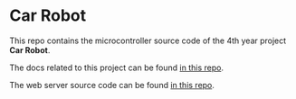 # Car Robot

This repo contains the microcontroller source code of the 4th year project **Car Robot**.

The docs related to this project can be found [in this repo](https://github.com/boite-informatique/Car-Robot-docs).

The web server source code can be found [in this repo](https://github.com/boite-informatique/Car-Robot-WS).
